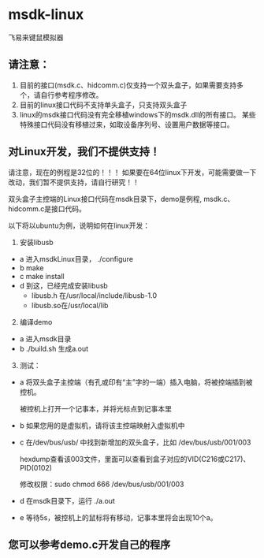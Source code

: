 # msdk-linux
飞易来键鼠模拟器

## 请注意：
1. 目前的接口(msdk.c、hidcomm.c)仅支持一个双头盒子，如果需要支持多个，请自行参考程序修改。
2. 目前的linux接口代码不支持单头盒子，只支持双头盒子
3. linux的msdk接口代码没有完全移植windows下的msdk.dll的所有接口。
   某些特殊接口代码没有移植过来，如取设备序列号、设置用户数据等接口。


## 对Linux开发，我们不提供支持！

请注意，现在的例程是32位的！！！ 如果要在64位linux下开发，可能需要做一下改动，我们暂不提供支持，请自行研究！！

双头盒子主控端的Linux接口代码在msdk目录下，demo是例程, msdk.c、hidcomm.c是接口代码。

以下将以ubuntu为例，说明如何在linux开发：
1. 安装libusb
  - a 进入msdkLinux目录， ./configure
  - b make
  - c make install
  - d 到这，已经完成安装libusb
      - libusb.h 在/usr/local/include/libusb-1.0
      - libusb.so在/usr/local/lib

2. 编译demo
  - a 进入msdk目录
  - b ./build.sh  生成a.out

3. 测试：
  - a 将双头盒子主控端（有孔或印有“主”字的一端）插入电脑，将被控端插到被控机。
  
      被控机上打开一个记事本，并将光标点到记事本里
  - b 如果您用的是虚拟机，请将该主控端映射入虚拟机中
  - c 在/dev/bus/usb/ 中找到新增加的双头盒子，比如 /dev/bus/usb/001/003
  
      hexdump查看该003文件，里面可以查看到盒子对应的VID(C216或C217)、PID(0102)
	  
      修改权限：sudo chmod 666 /dev/bus/usb/001/003
	  
  - d 在msdk目录下，运行 ./a.out
  - e 等待5s，被控机上的鼠标将有移动，记事本里将会出现10个a。

## 您可以参考demo.c开发自己的程序

